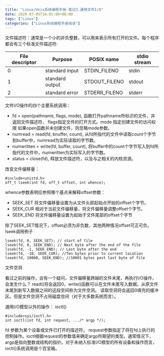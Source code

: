 ```yaml
---
title: "Linux/Unix系统编程手册-笔记3.通用文件I/O"
date: 2020-07-05T16:01:00+08:00
tags: ["Linux"]
categories: ["Linux系统编程手册阅读"]
---
```


文件描述符：通常是一个小的非负整数，可以用来表示所有打开的文件。每个程序都会有三个标准文件描述符:

|File descriptor|Purpose|POSIX name|stdio stream|
|---------------|-------|-----------|------------|
|0|standard input|STDIN_FILENO|stdin|
|1|standard output|STDOUT_FILENO|stdout|
|2|standard error|STDERR_FILENO|stderr|

文件I/O操作的四个主要系统调用：

- fd = open(pathname, flags, mode), 函数打开pathname所标识的文件，并返回文件描述符， flags指定文件的打开方式。mode 指定创建文件的访问权限
如果open函数并未创建文件，则忽略mode参数。
- numread = read(fd, bnuffer, count), 从fd所指代的文件中读取count个字节到buffer中，numread为实际读取的字节数。
- numwritten = write(fd, buffer, count), 将buffer中的count个字节写入到fd所指代的文件中，numwritten为实际写入的字节数。
- status = close(fd), 释放文件描述符，以及与之相关的内核资源。


改变文件偏移量：

```
#include<unistd.h>
off_t lseek(int fd, off_t offset, int whence);
```

whence参数表明应参照哪个基点来解释offset参数：
- SEEK_SET 将文件偏移量设置为从文件头部起始点开始的offset个字节。
- SEEK_CUR 相对于当前文件偏移量，将文件偏移量调整offset个字节。
- SEEK_END 将文件偏移量设置为起始于文件尾部的offset个字节

除了SEEK_SET情况下，offset必须为非负数，其他两种情况offset可正可负。 
lseek调用例子
```
lseek(fd, 0, SEEK_SET); // start of file
lseek(fd, 0, SEEK_END); // Next byte after the end of the file
lssek(fd, -1, SEEK_END); // Last byte after the end
lseek(fd, -10, SEEK_CUR); //Ten bytes prior to current location
lseek(fd, 10000, SEEK_END); //10001 bytes past last byte of file
```

文件空洞 

看过之前的操作，会有一个疑问，文件偏移量跨越的文件末尾，再执行I/O操作，会发生什么？
read()将会返回0，write()函数可以在文件末尾写入数据。从原文件末尾到新写入数据之间的这段空间称为文件空洞。
读取空洞将会返回0填充的缓冲区。但是文件空洞不占用磁盘空间（对于大多数系统而言）。


通用I/O模型以外的操作： ioctl()

```
#include<sys/ioctl.h>
int ioctl(int fd, int request, .../* argp */);

```

fd 参数为某个设备或文件已打开的描述符， request参数指定了将在fd上执行的控制操作。ioctl根据request的参数值来确定argp所期望的类型。通常情况下，argp是指向整数或结构的指针。对于未纳入标准I/O模型的所有设备和操作而言，ioctl()系统调用是个百宝箱。